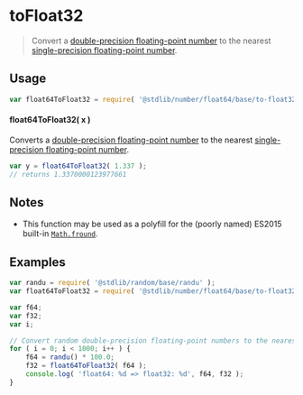 # toFloat32

> Convert a [double-precision floating-point number][ieee754] to the nearest [single-precision floating-point number][ieee754].

<section class="usage">

## Usage

```javascript
var float64ToFloat32 = require( '@stdlib/number/float64/base/to-float32' );
```

#### float64ToFloat32( x )

Converts a [double-precision floating-point number][ieee754] to the nearest [single-precision floating-point number][ieee754].

```javascript
var y = float64ToFloat32( 1.337 );
// returns 1.3370000123977661
```

</section>

<!-- /.usage -->

<section class="notes">

## Notes

-   This function may be used as a polyfill for the (poorly named) ES2015 built-in [`Math.fround`][math-fround].

</section>

<!-- /.notes -->

<section class="examples">

## Examples

```javascript
var randu = require( '@stdlib/random/base/randu' );
var float64ToFloat32 = require( '@stdlib/number/float64/base/to-float32' );

var f64;
var f32;
var i;

// Convert random double-precision floating-point numbers to the nearest single-precision floating-point number...
for ( i = 0; i < 1000; i++ ) {
    f64 = randu() * 100.0;
    f32 = float64ToFloat32( f64 );
    console.log( 'float64: %d => float32: %d', f64, f32 );
}
```

</section>

<!-- /.examples -->

<section class="links">

[ieee754]: https://en.wikipedia.org/wiki/IEEE_754-1985

[math-fround]: https://developer.mozilla.org/en-US/docs/Web/JavaScript/Reference/Global_Objects/Math/fround

</section>

<!-- /.links -->
